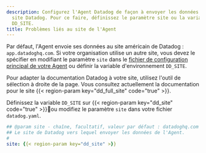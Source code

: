 ```yaml
---
description: Configurez l'Agent Datadog de façon à envoyer les données vers le bon
  site Datadog. Pour ce faire, définissez le paramètre site ou la variable d'environnement
  DD_SITE.
title: Problèmes liés au site de l'Agent
---
```


Par défaut, l'Agent envoie ses données au site américain de Datadog : `app.datadoghq.com`. Si votre organisation utilise un autre site, vous devez le spécifier en modifiant le paramètre `site` dans le [fichier de configuration principal de votre Agent][1] ou définir la variable d'environnement `DD_SITE`.

Pour adapter la documentation Datadog à votre site, utilisez l'outil de sélection à droite de la page. Vous consultez actuellement la documentation pour le site {{< region-param key="dd_full_site" code="true" >}}.

Définissez la variable `DD_SITE` sur {{< region-param key="dd_site" code="true" >}}ou modifiez le paramètre `site` dans votre fichier `datadog.yaml`.

```yaml
## @param site - chaîne, facultatif, valeur par défaut : datadoghq.com
## Le site de Datadog vers lequel envoyer les données de l'Agent.
#
site: {{< region-param key="dd_site" >}}
```


[1]: /fr/agent/configuration/agent-configuration-files/#agent-main-configuration-file